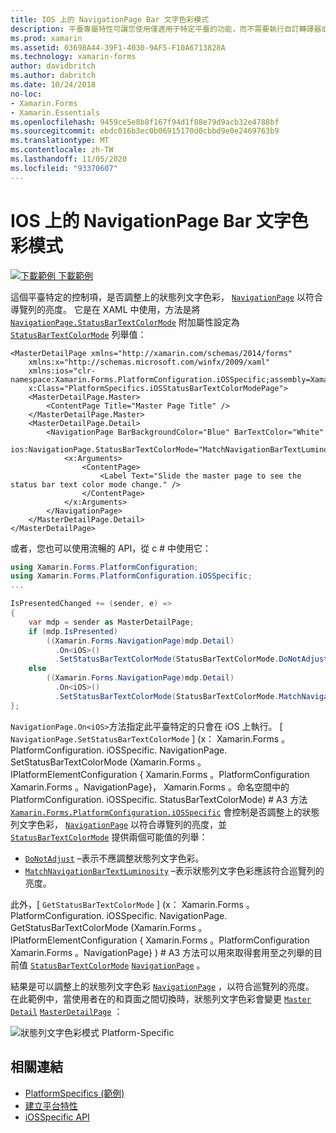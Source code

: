 ```yaml
---
title: IOS 上的 NavigationPage Bar 文字色彩模式
description: 平臺專屬特性可讓您使用僅適用于特定平臺的功能，而不需要執行自訂轉譯器或效果。 本文說明如何使用 iOS 平臺特定的，控制 NavigationPage 上的狀態列文字色彩是否符合導覽列的亮度。
ms.prod: xamarin
ms.assetid: 03698A44-39F1-4030-9AF5-F10A6713828A
ms.technology: xamarin-forms
author: davidbritch
ms.author: dabritch
ms.date: 10/24/2018
no-loc:
- Xamarin.Forms
- Xamarin.Essentials
ms.openlocfilehash: 9459ce5e8b8f167f94d1f88e79d9acb32e4788bf
ms.sourcegitcommit: ebdc016b3ec0b06915170d0cbbd9e0e2469763b9
ms.translationtype: MT
ms.contentlocale: zh-TW
ms.lasthandoff: 11/05/2020
ms.locfileid: "93370607"
---
```

# <a name="navigationpage-bar-text-color-mode-on-ios"></a>IOS 上的 NavigationPage Bar 文字色彩模式

[![下載範例](~/media/shared/download.png) 下載範例](/samples/xamarin/xamarin-forms-samples/userinterface-platformspecifics)

這個平臺特定的控制項，是否調整上的狀態列文字色彩， [`NavigationPage`](xref:Xamarin.Forms.NavigationPage) 以符合導覽列的亮度。 它是在 XAML 中使用，方法是將 [`NavigationPage.StatusBarTextColorMode`](xref:Xamarin.Forms.PlatformConfiguration.iOSSpecific.NavigationPage.StatusBarTextColorModeProperty) 附加屬性設定為 [`StatusBarTextColorMode`](xref:Xamarin.Forms.PlatformConfiguration.iOSSpecific.StatusBarTextColorMode) 列舉值：

```xaml
<MasterDetailPage xmlns="http://xamarin.com/schemas/2014/forms"
    xmlns:x="http://schemas.microsoft.com/winfx/2009/xaml"
    xmlns:ios="clr-namespace:Xamarin.Forms.PlatformConfiguration.iOSSpecific;assembly=Xamarin.Forms.Core"
    x:Class="PlatformSpecifics.iOSStatusBarTextColorModePage">
    <MasterDetailPage.Master>
        <ContentPage Title="Master Page Title" />
    </MasterDetailPage.Master>
    <MasterDetailPage.Detail>
        <NavigationPage BarBackgroundColor="Blue" BarTextColor="White"
                        ios:NavigationPage.StatusBarTextColorMode="MatchNavigationBarTextLuminosity">
            <x:Arguments>
                <ContentPage>
                    <Label Text="Slide the master page to see the status bar text color mode change." />
                </ContentPage>
            </x:Arguments>
        </NavigationPage>
    </MasterDetailPage.Detail>
</MasterDetailPage>

```

或者，您也可以使用流暢的 API，從 c # 中使用它：

```csharp
using Xamarin.Forms.PlatformConfiguration;
using Xamarin.Forms.PlatformConfiguration.iOSSpecific;
...

IsPresentedChanged += (sender, e) =>
{
    var mdp = sender as MasterDetailPage;
    if (mdp.IsPresented)
        ((Xamarin.Forms.NavigationPage)mdp.Detail)
          .On<iOS>()
          .SetStatusBarTextColorMode(StatusBarTextColorMode.DoNotAdjust);
    else
        ((Xamarin.Forms.NavigationPage)mdp.Detail)
          .On<iOS>()
          .SetStatusBarTextColorMode(StatusBarTextColorMode.MatchNavigationBarTextLuminosity);
};
```

`NavigationPage.On<iOS>`方法指定此平臺特定的只會在 iOS 上執行。 [ `NavigationPage.SetStatusBarTextColorMode` ] (x： Xamarin.Forms 。PlatformConfiguration. iOSSpecific. NavigationPage. SetStatusBarTextColorMode (Xamarin.Forms 。IPlatformElementConfiguration { Xamarin.Forms 。PlatformConfiguration Xamarin.Forms 。NavigationPage}， Xamarin.Forms 。命名空間中的 PlatformConfiguration. iOSSpecific. StatusBarTextColorMode) # A3 方法 [`Xamarin.Forms.PlatformConfiguration.iOSSpecific`](xref:Xamarin.Forms.PlatformConfiguration.iOSSpecific) 會控制是否調整上的狀態列文字色彩， [`NavigationPage`](xref:Xamarin.Forms.NavigationPage) 以符合導覽列的亮度，並 [`StatusBarTextColorMode`](xref:Xamarin.Forms.PlatformConfiguration.iOSSpecific.StatusBarTextColorMode) 提供兩個可能值的列舉：

- [`DoNotAdjust`](xref:Xamarin.Forms.PlatformConfiguration.iOSSpecific.StatusBarTextColorMode.DoNotAdjust) –表示不應調整狀態列文字色彩。
- [`MatchNavigationBarTextLuminosity`](xref:Xamarin.Forms.PlatformConfiguration.iOSSpecific.StatusBarTextColorMode.MatchNavigationBarTextLuminosity) –表示狀態列文字色彩應該符合巡覽列的亮度。

此外，[ `GetStatusBarTextColorMode` ] (x： Xamarin.Forms 。PlatformConfiguration. iOSSpecific. NavigationPage. GetStatusBarTextColorMode (Xamarin.Forms 。IPlatformElementConfiguration { Xamarin.Forms 。PlatformConfiguration Xamarin.Forms 。NavigationPage} ) # A3 方法可以用來取得套用至之列舉的目前值 [`StatusBarTextColorMode`](xref:Xamarin.Forms.PlatformConfiguration.iOSSpecific.StatusBarTextColorMode) [`NavigationPage`](xref:Xamarin.Forms.NavigationPage) 。

結果是可以調整上的狀態列文字色彩 [`NavigationPage`](xref:Xamarin.Forms.NavigationPage) ，以符合巡覽列的亮度。 在此範例中，當使用者在的和頁面之間切換時，狀態列文字色彩會變更 [`Master`](xref:Xamarin.Forms.MasterDetailPage.Master) [`Detail`](xref:Xamarin.Forms.MasterDetailPage.Detail) [`MasterDetailPage`](xref:Xamarin.Forms.MasterDetailPage) ：

![狀態列文字色彩模式 Platform-Specific](status-bar-text-color-images/status-bar-text-color-mode.png)

## <a name="related-links"></a>相關連結

- [PlatformSpecifics (範例) ](/samples/xamarin/xamarin-forms-samples/userinterface-platformspecifics)
- [建立平台特性](~/xamarin-forms/platform/platform-specifics/index.md#creating-platform-specifics)
- [iOSSpecific API](xref:Xamarin.Forms.PlatformConfiguration.iOSSpecific)